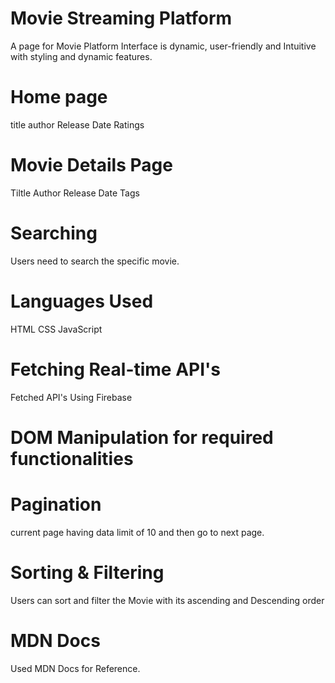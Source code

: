 # Movie Streaming Platform
A page for Movie Platform Interface is dynamic, user-friendly and Intuitive with styling and dynamic features.
# Home page
title
author
Release Date
Ratings
# Movie Details Page
Tiltle
Author
Release Date
Tags
# Searching
Users need to search the specific movie.
# Languages Used
HTML
CSS
JavaScript
# Fetching Real-time API's
Fetched API's Using Firebase
# DOM Manipulation for required functionalities
# Pagination
current page having data limit of 10 and then go to next page.
# Sorting & Filtering
Users can sort  and filter the Movie with its ascending and Descending order
# MDN Docs
Used MDN Docs for Reference.



